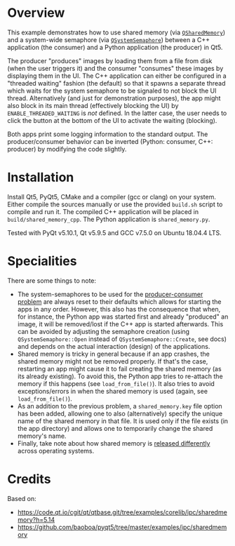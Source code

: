 # Overview
This example demonstrates how to use shared memory (via [`QSharedMemory`](https://doc.qt.io/qt-5/qsharedmemory.html)) and a system-wide semaphore (via [`QSystemSemaphore`](https://doc.qt.io/qt-5/qsystemsemaphore.html)) between a C++ application (the consumer) and a Python application (the producer) in Qt5.

The producer "produces" images by loading them from a file from disk (when the user triggers it) and the consumer "consumes" these images by displaying them in the UI. The C++ application can either be configured in a "threaded waiting" fashion (the default) so that it spawns a separate thread which waits for the system semaphore to be signaled to not block the UI thread. Alternatively (and just for demonstration purposes), the app might also block in its main thread (effectively blocking the UI) by `ENABLE_THREADED_WAITING` is *not* defined. In the latter case, the user needs to click the button at the bottom of the UI to activate the waiting (blocking).

Both apps print some logging information to the standard output. The producer/consumer behavior can be inverted (Python: consumer, C++: producer) by modifying the code slightly.

# Installation
Install Qt5, PyQt5, CMake and a compiler (gcc or clang) on your system. Either compile the sources manually or use the provided `build.sh` script to compile and run it. The compiled C++ application will be placed in `build/shared_memory_cpp`. The Python application is `shared_memory.py`.

Tested with PyQt v5.10.1, Qt v5.9.5 and GCC v7.5.0 on Ubuntu 18.04.4 LTS.

# Specialities
There are some things to note:
- The system-semaphores to be used for the [producer-consumer problem](https://en.wikipedia.org/wiki/Producer%E2%80%93consumer_problem) are always reset to their defaults which allows for starting the apps in any order. However, this also has the consequence that when, for instance, the Python app was started first and already "produced" an image, it will be removed/lost if the C++ app is started afterwards. This can be avoided by adjusting the semaphore creation (using `QSystemSemaphore::Open` instead of `QSystemSemaphore::Create`, see docs) and depends on the actual interaction (design) of the applications.
- Shared memory is tricky in general because if an app crashes, the shared memory might not be removed properly. If that's the case, restarting an app might cause it to fail creating the shared memory (as its already existing). To avoid this, the Python app tries to re-attach the memory if this happens (see `load_from_file()`). It also tries to avoid exceptions/errors in when the shared memory is used (again, see `load_from_file()`).
- As an addition to the previous problem, a `shared_memory.key` file option has been added, allowing one to also (alternatively) specify the unique name of the shared memory in that file. It is used only if the file exists (in the app directory) and allows one to temporarily change the shared memory's name.
- Finally, take note about how shared memory is [released differently](https://doc.qt.io/qt-5/qsharedmemory.html#details) across operating systems.

# Credits
Based on:
- https://code.qt.io/cgit/qt/qtbase.git/tree/examples/corelib/ipc/sharedmemory?h=5.14
- https://github.com/baoboa/pyqt5/tree/master/examples/ipc/sharedmemory
